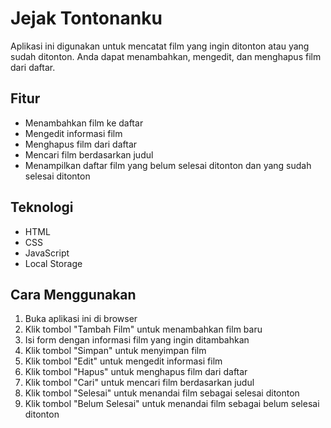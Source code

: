 # Jejak Tontonanku

Aplikasi ini digunakan untuk mencatat film yang ingin ditonton atau yang sudah ditonton. Anda dapat menambahkan, mengedit, dan menghapus film dari daftar.

## Fitur

* Menambahkan film ke daftar
* Mengedit informasi film
* Menghapus film dari daftar
* Mencari film berdasarkan judul
* Menampilkan daftar film yang belum selesai ditonton dan yang sudah selesai ditonton

## Teknologi

* HTML
* CSS
* JavaScript
* Local Storage

## Cara Menggunakan

1. Buka aplikasi ini di browser
2. Klik tombol "Tambah Film" untuk menambahkan film baru
3. Isi form dengan informasi film yang ingin ditambahkan
4. Klik tombol "Simpan" untuk menyimpan film
5. Klik tombol "Edit" untuk mengedit informasi film
6. Klik tombol "Hapus" untuk menghapus film dari daftar
7. Klik tombol "Cari" untuk mencari film berdasarkan judul
8. Klik tombol "Selesai" untuk menandai film sebagai selesai ditonton
9. Klik tombol "Belum Selesai" untuk menandai film sebagai belum selesai ditonton

